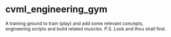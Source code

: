 # cvml_engineering_gym
A training ground to train (play) and add some relevant concepts, engineering scripts and build related muscles. P.S. Look and thou shall find.
